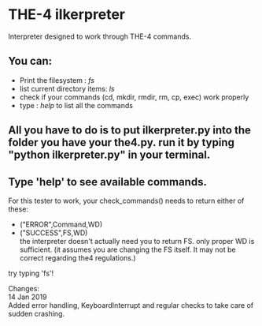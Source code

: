 # THE-4 ilkerpreter
Interpreter designed to work through THE-4 commands.

You can:
-----
* Print the filesystem : *fs*
* list current directory items: *ls*
* check if your commands (cd, mkdir, rmdir, rm, cp, exec) work properly
* type : *help* to list all the commands  

All you have to do is to put ilkerpreter.py into the folder you have your the4.py. 
run it by typing "python ilkerpreter.py" in your terminal.
-----
Type 'help' to see available commands.
-----
For this tester to work, your check_commands() needs to return either of these:  
- ("ERROR",Command,WD)  
- ("SUCCESS",FS,WD)  
the interpreter doesn't actually need you to return FS. only proper WD is sufficient.
(it assumes you are changing the FS itself. It may not be correct regarding the4 regulations.)

try typing 'fs'!

Changes:  
14 Jan 2019  
Added error handling, KeyboardInterrupt and regular checks to take care of sudden crashing.
